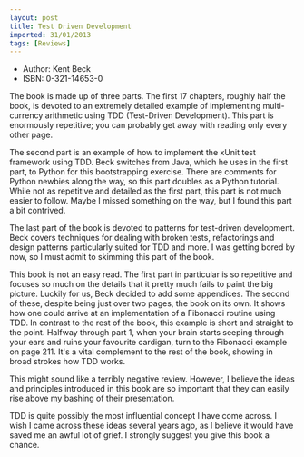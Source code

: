 ```yaml
---
layout: post
title: Test Driven Development
imported: 31/01/2013
tags: [Reviews]
---
```


* Author: Kent Beck
* ISBN: 0-321-14653-0

The book is made up of three parts. The first 17 chapters, roughly half the book, is
devoted to an extremely detailed example of implementing multi-currency arithmetic using
TDD (Test-Driven Development). This part is enormously repetitive; you can probably get
away with reading only every other page.

The second part is an example of how to implement the xUnit test framework using TDD.
Beck switches from Java, which he uses in the first part, to Python for this bootstrapping
exercise. There are comments for Python newbies along the way, so this part doubles as a
Python tutorial. While not as repetitive and detailed as the first part, this part is not
much easier to follow. Maybe I missed something on the way, but I found this part a bit
contrived.

The last part of the book is devoted to patterns for test-driven development. Beck covers
techniques for dealing with broken tests, refactorings and design patterns particularly
suited for TDD and more. I was getting bored by now, so I must admit to skimming this part
of the book.

This book is not an easy read. The first part in particular is so repetitive and focuses
so much on the details that it pretty much fails to paint the big picture. Luckily for us,
Beck decided to add some appendices. The second of these, despite being just over two
pages, the book on its own. It shows how one could arrive at an implementation of a
Fibonacci routine using TDD. In contrast to the rest of the book, this example is short
and straight to the point.  Halfway through part 1, when your brain starts seeping through
your ears and ruins your favourite cardigan, turn to the Fibonacci example on page 211.
It's a vital complement to the rest of the book, showing in broad strokes how TDD works.

This might sound like a terribly negative review. However, I believe the ideas and
principles introduced in this book are so important that they can easily rise above my
bashing of their presentation.

TDD is quite possibly the most influential concept I have come across. I wish I came
across these ideas several years ago, as I believe it would have saved me an awful lot of
grief. I strongly suggest you give this book a chance.
